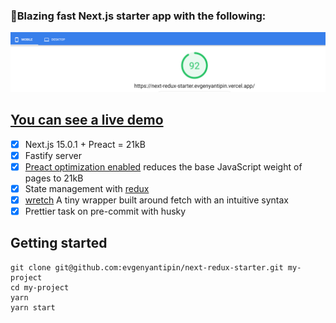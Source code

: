 ### 🚀Blazing fast Next.js starter app with the following:

![Screenshot](pagespeed-insights.png)

## [You can see a live demo](https://nextjs-starter-evgenyantipin.vercel.app/)
- [x] Next.js 15.0.1 + Preact = 21kB
- [x] Fastify server
- [x] [Preact optimization enabled](https://github.com/developit/nextjs-preact-demo) reduces the base JavaScript weight of pages to 21kB
- [x] State management with [redux](https://github.com/reactjs/redux)
- [x] [wretch](https://github.com/elbywan/wretch) A tiny wrapper built around fetch with an intuitive syntax
- [x] Prettier task on pre-commit with husky
## Getting started
```
git clone git@github.com:evgenyantipin/next-redux-starter.git my-project
cd my-project
yarn
yarn start
```
